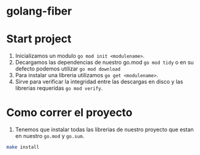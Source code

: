# golang-fiber

# Start project
1. Inicializamos un modulo `go mod init <modulename>`.
2. Decargamos las dependencias de nuestro go.mod `go mod tidy` o en su defecto podemos utilizar `go mod download`
3. Para instalar una libreria utilizamos `go get <modulename>`.
4. Sirve para verificar la integridad entre las descargas en disco y las librerias requeridas `go mod verify`.

# Como correr el proyecto
1. Tenemos que instalar todas las librerias de nuestro proyecto que estan en nuestro `go.mod` y `go.sum`.
```bash
make install
```
